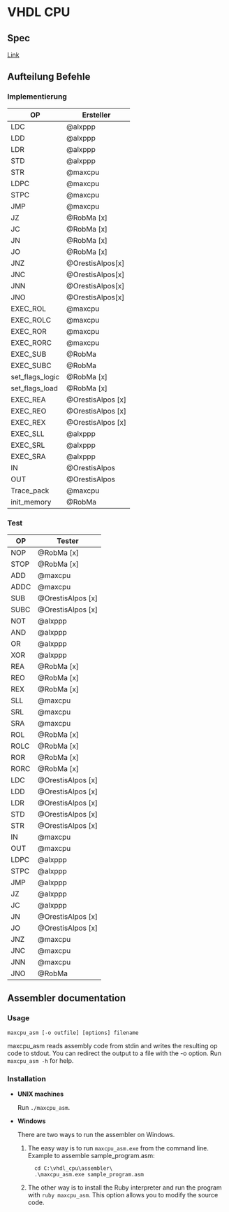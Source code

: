 # VHDL CPU

## Spec
[Link](https://github.com/alxppp/vhdl_cpu/blob/master/spec.pdf)

## Aufteilung Befehle

### Implementierung

| OP   | Ersteller |
|------|-----------|
| LDC  | @alxppp   |
| LDD  | @alxppp   |
| LDR  | @alxppp   |
| STD  | @alxppp   |
| STR  | @maxcpu   |
| LDPC | @maxcpu   |
| STPC | @maxcpu   |
| JMP  | @maxcpu   |
| JZ   | @RobMa [x] |
| JC   | @RobMa [x] |
| JN   | @RobMa [x] |
| JO   | @RobMa [x] |
| JNZ  |@OrestisAlpos[x]|
| JNC  |@OrestisAlpos[x]|
| JNN  |@OrestisAlpos[x]|
| JNO  |@OrestisAlpos[x]|
| EXEC_ROL  | @maxcpu |
| EXEC_ROLC | @maxcpu |
| EXEC_ROR  | @maxcpu |
| EXEC_RORC | @maxcpu |
| EXEC_SUB  | @RobMa |
| EXEC_SUBC | @RobMa |
| set_flags_logic | @RobMa [x]|
| set_flags_load  | @RobMa [x]|
| EXEC_REA | @OrestisAlpos [x]|
| EXEC_REO | @OrestisAlpos [x]|
| EXEC_REX | @OrestisAlpos [x]|
| EXEC_SLL | @alxppp |
| EXEC_SRL | @alxppp |
| EXEC_SRA | @alxppp |
| IN | @OrestisAlpos |
| OUT | @OrestisAlpos |
| Trace_pack | @maxcpu |
| init_memory | @RobMa |

### Test

| OP	| Tester |
|-------|--------|
| NOP	| @RobMa [x]|
| STOP	| @RobMa [x]|
| ADD	| @maxcpu |
| ADDC	| @maxcpu |
| SUB	| @OrestisAlpos [x]|
| SUBC	| @OrestisAlpos [x]|
| NOT	| @alxppp |
| AND	| @alxppp |
| OR	| @alxppp |
| XOR	| @alxppp |
| REA	| @RobMa [x]|
| REO	| @RobMa [x]|
| REX	| @RobMa [x]|
| SLL	| @maxcpu |
| SRL	| @maxcpu |
| SRA	| @maxcpu |
| ROL	| @RobMa [x]|
| ROLC	| @RobMa [x]|
| ROR	| @RobMa [x]|
| RORC	| @RobMa [x]|
| LDC	| @OrestisAlpos [x]|
| LDD	| @OrestisAlpos [x]|
| LDR	| @OrestisAlpos [x]|
| STD	| @OrestisAlpos [x]|
| STR	| @OrestisAlpos [x]|
| IN	| @maxcpu |
| OUT	| @maxcpu |
| LDPC	| @alxppp |
| STPC	| @alxppp |
| JMP	| @alxppp |
| JZ	| @alxppp |
| JC	| @alxppp |
| JN	| @OrestisAlpos [x]|
| JO	| @OrestisAlpos [x]|
| JNZ	| @maxcpu |
| JNC	| @maxcpu |
| JNN	| @maxcpu |
| JNO	| @RobMa |

## Assembler documentation

### Usage
`maxcpu_asm [-o outfile] [options] filename`

maxcpu_asm reads assembly code from stdin and writes the resulting op code to stdout. You can redirect the output to a file with the -o option. Run `maxcpu_asm -h` for help.

### Installation
* **UNIX machines**

  Run `./maxcpu_asm`.

* **Windows**

  There are two ways to run the assembler on Windows.
  1. The easy way is to run `maxcpu_asm.exe` from the command line.
     Example to assemble sample_program.asm:
     ```
       cd C:\vhdl_cpu\assembler\
       .\maxcpu_asm.exe sample_program.asm
     ```

  2. The other way is to install the Ruby interpreter and run the program with `ruby maxcpu_asm`. This option allows you to modify the source code.
